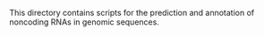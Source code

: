 This directory contains scripts for the prediction and annotation of noncoding RNAs in genomic sequences.
